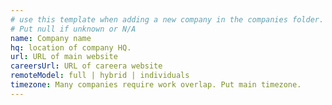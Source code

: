 ```yaml
---
# use this template when adding a new company in the companies folder.
# Put null if unknown or N/A
name: Company name
hq: location of company HQ.
url: URL of main website
careersUrl: URL of careera website
remoteModel: full | hybrid | individuals
timezone: Many companies require work overlap. Put main timezone.
---
```

